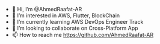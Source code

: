 - 👋 Hi, I’m @AhmedRaafat-AR
- 👀 I’m interested in AWS, Flutter, BlockChain
- 🌱 I’m currently learning AWS DevOps Engineer Track
- 💞️ I’m looking to collaborate on Cross-Platform App
- 📫 How to reach me https://github.com/AhmedRaafat-AR

<!---
AhmedRaafat-AR/AhmedRaafat-AR is a ✨ special ✨ repository because its `README.md` (this file) appears on your GitHub profile.
You can click the Preview link to take a look at your changes.
--->
